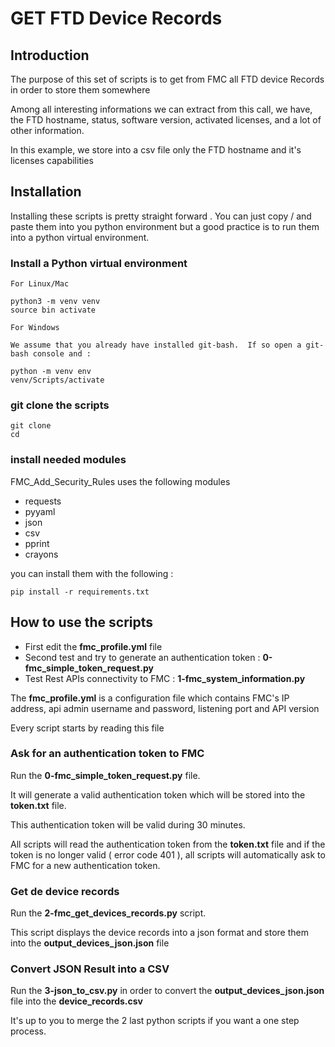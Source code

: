 # GET FTD Device Records

## Introduction

The purpose of this set of scripts is to get from FMC all FTD device Records in order to store them somewhere

Among all interesting informations we can extract from this call, we have, the FTD hostname, status, software version, activated licenses, and a lot of other information.

In this example, we store into a csv file only the FTD hostname and it's licenses capabilities

## Installation

Installing these scripts is pretty straight forward . You can just copy / and paste them into you python environment but a good practice is to run them into a python virtual environment.

### Install a Python virtual environment

	For Linux/Mac 

	python3 -m venv venv
	source bin activate

	For Windows 
	
	We assume that you already have installed git-bash.  If so open a git-bash console and :

	python -m venv env 
	venv/Scripts/activate

### git clone the scripts

	git clone 
	cd 
	
### install needed modules

FMC_Add_Security_Rules uses the following modules

- requests
- pyyaml
- json
- csv
- pprint
- crayons
	
you can install them with the following  :
	
	pip install -r requirements.txt

## How to use the scripts

- First edit the **fmc_profile.yml** file
- Second test and try to generate an authentication token : **0-fmc_simple_token_request.py**
- Test Rest APIs connectivity to FMC : **1-fmc_system_information.py**  

The **fmc_profile.yml** is a configuration file which contains FMC's IP address, api admin username and password, listening port and API version

Every script starts by reading this file

### Ask for an authentication token to FMC ###

Run the **0-fmc_simple_token_request.py** file.  

It will generate a valid authentication token which will be stored into the **token.txt** file.

This authentication token will be valid during 30 minutes. 

All scripts will read the authentication token from the **token.txt** file and if the token is no longer valid ( error code 401 ), all scripts will automatically ask to FMC for a new authentication token.

### Get de device records ###

Run the **2-fmc_get_devices_records.py** script.

This script displays the device records into a json format and store them into the **output_devices_json.json** file

### Convert JSON Result into a CSV ###

Run the **3-json_to_csv.py** in order to convert the **output_devices_json.json** file into the **device_records.csv**

It's up to you to merge the 2 last python scripts if you want a one step process.


 